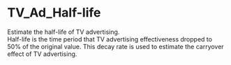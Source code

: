 # TV_Ad_Half-life
Estimate the half-life of TV advertising.<br/>
Half-life is the time period that TV advertising effectiveness dropped to 50% of the original value. This decay rate is used to estimate the carryover effect of TV advertising.
